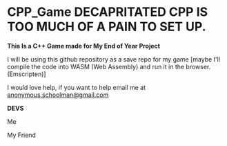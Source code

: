 # CPP_Game **DECAPRITATED** CPP IS TOO MUCH OF A PAIN TO SET UP.
**This Is a C++ Game made for My End of Year Project**

I will be using this github repository as a save repo for my game [maybe I'll compile the code into WASM (Web Assembly) and run it in the browser. (Emscripten)]

I would love help, if you want to help email me at anonymous.schoolman@gmail.com

**DEVS**

Me

My Friend
